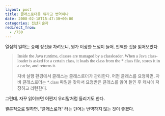 ```yaml
---
layout: post
title: 클래스로더를 뭐라고 번역하나
date: 2008-02-18T15:47:30+00:00
categories: 전산기술자
redirect_from:
  - /750
---
```


<SPAN lang=EN-US ><FONT face=바탕체>열심히 일하는 중에 정신을 차려보니, 뭔가 이상한 느낌이 들어, 번역한 것을 읽어보았다.

</FONT>

<BLOCKQUOTE><FONT face=바탕체><SPAN lang=EN-US >Inside the Java runtime, classes are managed by a classloader. When a Java classloader is asked for a certain class, it loads the class from the *.class file, stores it in a cache, and returns it. </SPAN> <?xml:namespace prefix = o ns = "urn:schemas-microsoft-com:office:office" /><o:p></o:p></FONT><SPAN ><FONT face="'BatangChe', ' Serif'"><!--StartFragment-->

<P class=바탕글><SPAN ><FONT face="'BatangChe', Serif">자바 실행 환경에서 클래스는 클래스로더가 관리한다. 어떤 클래스를 요청하면, 자바 클래스로더는 *.class 파일을 찾아서 요청받은 클래스를 읽어 들인 후 캐시에 저장하고 리턴한다.</FONT> </SPAN></P></FONT></SPAN></BLOCKQUOTE>

<P class=바탕글></SPAN><SPAN ><FONT face="'BatangChe', ' Serif'">그런데, 자꾸 읽어보면 어쩐지 우리말처럼 들리기도 한다.

결론적으로 말하면, "클래스로더" 라는 단어는 번역하지 않는 것이 좋겠다.</FONT></SPAN></P>
<div id=comments>
</div>
